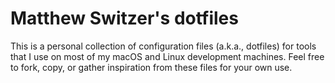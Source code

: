 # Matthew Switzer's dotfiles

This is a personal collection of configuration files (a.k.a., dotfiles) for
tools that I use on most of my macOS and Linux development machines. Feel
free to fork, copy, or gather inspiration from these files for your own use.
